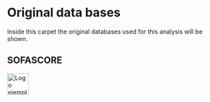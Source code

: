 # Original data bases #

Inside this carpet the original databases used for this analysis will be shown.

## SOFASCORE ##

<a href="https://www.pumas.mx">
    <img src="https://play-lh.googleusercontent.com/ioue-6Mk6Gsin6zqeGilTVKlwk4sa8tZtzlsVDKYa3ZcvCjWgem-4noASh1Hms6GQAQ=w480-h960-rw" alt="Logo ejemplo" width="50" />
</a>


